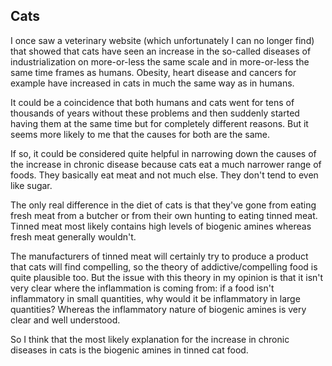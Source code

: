 <a name="cats"></a>
## Cats

I once saw a veterinary website (which unfortunately I can no longer find) that showed that cats have seen an increase in the so-called diseases of industrialization on more-or-less the same scale and in more-or-less the same time frames as humans. Obesity, heart disease and cancers for example have increased in cats in much the same way as in humans. 

It could be a coincidence that both humans and cats went for tens of thousands of years without these problems and then suddenly started having them at the same time but for completely different reasons. But it seems more likely to me that the causes for both are the same. 

If so, it could be considered quite helpful in narrowing down the causes of the increase in chronic disease because cats eat a much narrower range of foods. They basically eat meat and not much else. They don't tend to even like sugar.  

The only real difference in the diet of cats is that they've gone from eating fresh meat from a butcher or from their own hunting to eating tinned meat. Tinned meat most likely contains high levels of biogenic amines whereas fresh meat generally wouldn't. 

The manufacturers of tinned meat will certainly try to produce a product that cats will find compelling, so the theory of addictive/compelling food is quite plausible too. But the issue with this theory in my opinion is that it isn't very clear where the inflammation is coming from: if a food isn't inflammatory in small quantities, why would it be inflammatory in large quantities? Whereas the inflammatory nature of biogenic amines is very clear and well understood.  

So I think that the most likely explanation for the increase in chronic diseases in cats is the biogenic amines in tinned cat food.

